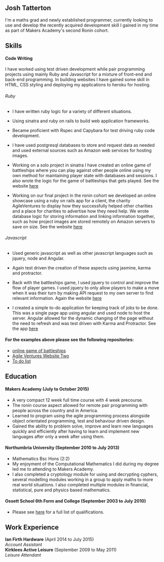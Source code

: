 ## Josh Tatterton

I'm a maths grad and newly established programmer, currently looking to use and develop the recently acquired development skill I gained in my time as part of Makers Academy's second Ronin cohort. 

## Skills

#### Code Writing

I have worked using test driven development while pair programming projects using mainly Ruby and Javascript for a mixture of front-end and back-end programming. In building websites I have gained some skill in HTML, CSS styling and deploying my applications to heroku for hosting.

###### Ruby

- I have written ruby logic for a variety of different situations.
- Using sinatra and ruby on rails to build web application frameworks.
- Became proficient with Rspec and Capybara for test driving ruby code development.
- I have used postgresql databases to store and request data as needed and used external sources such as Amazon web services for hosting images.

- Working on a solo project in sinatra I have created an online game of battleships where you can play against other people online using my own method for maintaining player state with databases and sessions. I also wrote the logic for the game of battleships that gets played. See the website [here](https://gentle-journey-9691.herokuapp.com)

- Working on our final project in the ronin cohort we developed an online showcase using a ruby on rails app for a client, the charity AgileVentures to display how they successfully helped other charities and a place for charities to advertise how they need help. We wrote database logic for storing information and linking information together, such as how project images are stored remotely on Amazon servers to save on size. See the website [here](https://fathomless-plateau-2837.herokuapp.com)

###### Javascript

- Used generic javascript as well as other javascript languages such as jquery, node and Angular.
- Again test driven the creation of these aspects using jasmine, karma and protractor.

- Back with the battleships game, I used jquery to control and improve the flow of player games. I used jquery to only allow players to make a move when it was their turn by making API request to my own server to find relevant information. Again the website [here](https://gentle-journey-9691.herokuapp.com) 

- I created a simple to-do application for keeping track of jobs to be done. This was a single page app using angular and used node to host the server. Angular allowed for the dynamic changing of the page without the need to refresh and was test driven with Karma and Protractor. See the app [here](https://ancient-escarpment-2552.herokuapp.com)

#### For the examples above please see the following repositories:

- [online game of battleships](https://github.com/JoshuaTatterton/BattleshipsWeb)
- [Agile Ventures Website Two](https://github.com/JoshuaTatterton/AgileVenturesWebsiteTwo) 
- [To do list](https://github.com/JoshuaTatterton/todo_challenge)

## Education

#### Makers Academy (July to October 2015)

- A very compact 12 week full time course with 4 week precourse.
- The ronin course aspect allowed for remote pair programming with people across the country and in America.
- Learned to program using the agile programming process alongside object orientated programming, test and behaviour driven design.
- Gained the ability to problem solve, improve and learn new languages quickly and efficiently after having to learn and implement new languages after only a week after using them. 

#### Northumbria University (September 2010 to July 2013)

- Mathematics Bsc Hons (2:2)
- My enjoyment of the Computational Mathematics I did during my degree led me to attending to Makers Academy.
- I also completed a cryptology module for using and decrypting cyphers, several modelling modules working in a group to apply maths to more real world situations. I also completed multiple modules in financial, statistical, pure and physics based mathematics.

#### Ossett School 6th Form and College (September 2003 to July 2010)

- Please see [here](https://github.com/JoshuaTatterton/CV/blob/master/qualifications.md) for a full list of qualifications.

## Work Experience

**Ian Firth Hardware** (April 2014 to July 2015)    
*Account Assistant*  
**Kirklees Active Leisure** (September 2009 to May 2011)    
*Leisure Attendant* 
